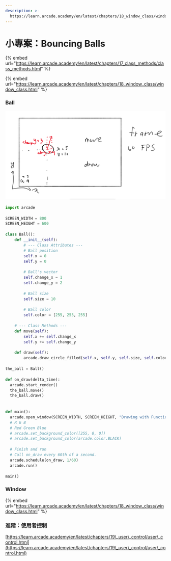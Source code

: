 ```yaml
---
description: >-
  https://learn.arcade.academy/en/latest/chapters/18_window_class/window_class.html
---
```


# 小專案：Bouncing Balls

{% embed url="https://learn.arcade.academy/en/latest/chapters/17_class_methods/class_methods.html" %}

{% embed url="https://learn.arcade.academy/en/latest/chapters/18_window_class/window_class.html" %}

### Ball

![](<../../.gitbook/assets/image (122).png>)

```python
import arcade

SCREEN_WIDTH = 800
SCREEN_HEIGHT = 600

class Ball():
    def __init__(self):
        # --- Class Attributes ---
        # Ball position
        self.x = 0
        self.y = 0

        # Ball's vector
        self.change_x = 1
        self.change_y = 2

        # Ball size
        self.size = 10

        # Ball color
        self.color = [255, 255, 255]

    # --- Class Methods ---
    def move(self):
        self.x += self.change_x
        self.y += self.change_y

    def draw(self):
        arcade.draw_circle_filled(self.x, self.y, self.size, self.color )

the_ball = Ball()

def on_draw(delta_time):
  arcade.start_render()
  the_ball.move()
  the_ball.draw()


def main():  
  arcade.open_window(SCREEN_WIDTH, SCREEN_HEIGHT, "Drawing with Functions")
  # R G B
  # Red Green Blue
  # arcade.set_background_color([255, 0, 0])
  # arcade.set_background_color(arcade.color.BLACK)

  # Finish and run
  # Call on_draw every 60th of a second.
  arcade.schedule(on_draw, 1/60)
  arcade.run()

main()
```

### Window

{% embed url="https://learn.arcade.academy/en/latest/chapters/18_window_class/window_class.html" %}

### 進階：使用者控制

[https://learn.arcade.academy/en/latest/chapters/19\_user\_control/user\_control.html](https://learn.arcade.academy/en/latest/chapters/19\_user\_control/user\_control.html)



